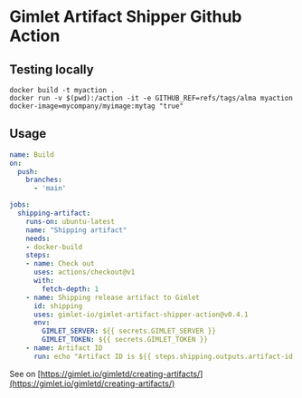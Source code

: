 # Gimlet Artifact Shipper Github Action

## Testing locally

```
docker build -t myaction .
docker run -v $(pwd):/action -it -e GITHUB_REF=refs/tags/alma myaction docker-image=mycompany/myimage:mytag "true"
```

## Usage

```yaml
name: Build
on:
  push:
    branches:
      - 'main'

jobs:
  shipping-artifact:
    runs-on: ubuntu-latest
    name: "Shipping artifact"
    needs:
    - docker-build
    steps:
    - name: Check out
      uses: actions/checkout@v1
      with:
        fetch-depth: 1
    - name: Shipping release artifact to Gimlet
      id: shipping
      uses: gimlet-io/gimlet-artifact-shipper-action@v0.4.1
      env:
        GIMLET_SERVER: ${{ secrets.GIMLET_SERVER }}
        GIMLET_TOKEN: ${{ secrets.GIMLET_TOKEN }}
    - name: Artifact ID
      run: echo "Artifact ID is ${{ steps.shipping.outputs.artifact-id }}"
```

See on [https://gimlet.io/gimletd/creating-artifacts/](https://gimlet.io/gimletd/creating-artifacts/)
